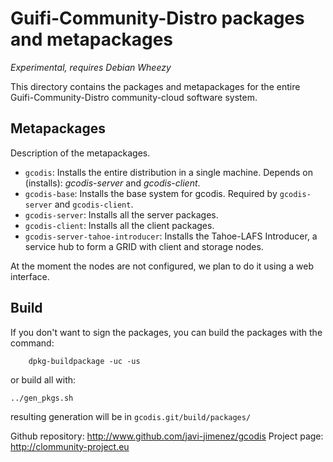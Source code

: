 Guifi-Community-Distro packages and metapackages
================================================

*Experimental, requires Debian Wheezy*

This directory contains the packages and metapackages for the entire Guifi-Community-Distro community-cloud software system.

Metapackages
------------

Description of the metapackages.

- `gcodis`: Installs the entire distribution in a single machine. Depends on (installs): *gcodis-server* and *gcodis-client*.
- `gcodis-base`:   Installs the base system for gcodis. Required by `gcodis-server` and `gcodis-client`.
- `gcodis-server`: Installs all the server packages.
- `gcodis-client`: Installs all the client packages.
- `gcodis-server-tahoe-introducer`: Installs the Tahoe-LAFS Introducer, a service hub to form a GRID with client and storage nodes.

At the moment the nodes are not configured, we plan to do it using a web interface.

Build
-----

If you don't want to sign the packages, you can build the packages with the command:

        dpkg-buildpackage -uc -us

or build all with:

	../gen_pkgs.sh

resulting generation will be in `gcodis.git/build/packages/`

Github repository: http://www.github.com/javi-jimenez/gcodis
Project page: http://clommunity-project.eu

